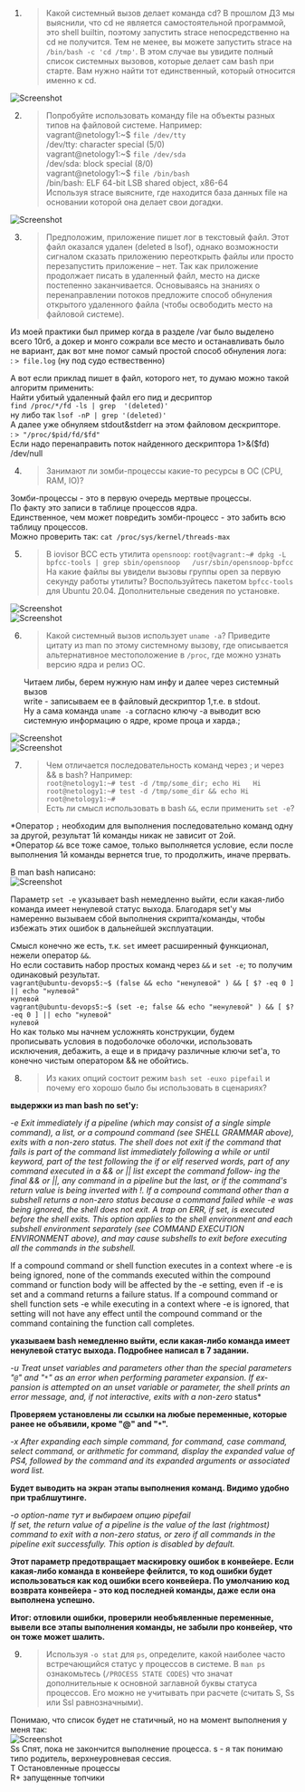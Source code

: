1. >Какой системный вызов делает команда cd? В прошлом ДЗ мы выяснили, что cd не является самостоятельной программой, это shell builtin, поэтому запустить strace непосредственно на cd не получится. Тем не менее, вы можете запустить strace на `/bin/bash -c 'cd /tmp'`. В этом случае вы увидите полный список системных вызовов, которые делает сам bash при старте. Вам нужно найти тот единственный, который относится именно к cd.  
  
![Screenshot](https://gitlab.com/SobolevES/devops-netology/-/raw/main/pics/1.1_OS1.JPG)   
  
2. >Попробуйте использовать команду file на объекты разных типов на файловой системе. Например:  
   vagrant@netology1:~$ `file /dev/tty`   
   /dev/tty: character special (5/0)  
   vagrant@netology1:~$ `file /dev/sda`  
   /dev/sda: block special (8/0)  
   vagrant@netology1:~$ `file /bin/bash`  
   /bin/bash: ELF 64-bit LSB shared object, x86-64  
   > Используя strace выясните, где находится база данных file на основании которой она делает свои догадки.  
  
![Screenshot](https://gitlab.com/SobolevES/devops-netology/-/raw/main/pics/2_OS1.JPG)
  
3. >Предположим, приложение пишет лог в текстовый файл. Этот файл оказался удален (deleted в lsof), однако возможности сигналом сказать приложению переоткрыть файлы или просто перезапустить приложение – нет. Так как приложение продолжает писать в удаленный файл, место на диске постепенно заканчивается. Основываясь на знаниях о перенаправлении потоков предложите способ обнуления открытого удаленного файла (чтобы освободить место на файловой системе).  
   
Из моей практики был пример когда в разделе /var было выделено всего 10гб, а докер и монго сожрали все место и останавливать было не вариант, дак вот
мне помог самый простой способ обнуления лога:  
: `> file.log`  (ну под судо ествественно)  
  
А вот если приклад пишет в файл, которого нет, то думаю можно такой алгоритм применить:  
Найти убитый удаленный файл его пид и десриптор  
`find /proc/*/fd -ls | grep  '(deleted)'`    
ну либо так `lsof -nP | grep '(deleted)'`    
А далее уже обнуляем stdout&stderr на этом файловом дескрипторе.  
: `> "/proc/$pid/fd/$fd"`  
Если надо перенаправить поток найденного дескриптора 1>&($fd) /dev/null

4. >Занимают ли зомби-процессы какие-то ресурсы в ОС (CPU, RAM, IO)?  

Зомби-процессы - это в первую очередь мертвые процессы.  
По факту это записи в таблице процессов ядра.  
Единственное, чем может повредить зомби-процесс - это забить всю таблицу процессов.  
Можно проверить так:  `cat /proc/sys/kernel/threads-max`  

5. >В iovisor BCC есть утилита `opensnoop`:
   `root@vagrant:~# dpkg -L bpfcc-tools | grep sbin/opensnoop  
   /usr/sbin/opensnoop-bpfcc`  
   На какие файлы вы увидели вызовы группы open за первую секунду работы утилиты? Воспользуйтесь пакетом `bpfcc-tools` для Ubuntu 20.04. Дополнительные сведения по установке.  
     
![Screenshot](https://gitlab.com/SobolevES/devops-netology/-/raw/main/pics/5_OS1.JPG)  
![Screenshot](https://gitlab.com/SobolevES/devops-netology/-/raw/main/pics/5.1_OS1.JPG)  

6. >Какой системный вызов использует `uname -a`? Приведите цитату из man по этому системному вызову, где описывается альтернативное местоположение в `/proc`, где можно узнать версию ядра и релиз ОС.  
  
   Читаем либы, берем нужную нам инфу и далее через системный вызов   
   write - записываем ее в файловый дескриптор 1,т.е. в stdout.  
   Ну а сама команда `uname -a` согласно ключу -a выводит всю системную информацию о ядре, кроме проца и харда.;  
  
![Screenshot](https://gitlab.com/SobolevES/devops-netology/-/raw/main/pics/6_OS1.JPG)  
![Screenshot](https://gitlab.com/SobolevES/devops-netology/-/raw/main/pics/6.2_OS1.JPG)  
  
7. >Чем отличается последовательность команд через ; и через && в bash? Например:  
   `root@netology1:~# test -d /tmp/some_dir; echo Hi  
   Hi  
   root@netology1:~# test -d /tmp/some_dir && echo Hi  
   root@netology1:~#`  
   Есть ли смысл использовать в bash `&&`, если применить `set -e`?  

*Оператор `;` необходим для выполнения последовательно команд одну за другой, результат 1й команды никак не зависит от 2ой.  
*Оператор `&&` все тоже самое, только выполняется условие, если после выполнения 1й команды вернется true, то продолжить, иначе прервать.  

   В man bash написано:  
![Screenshot](https://gitlab.com/SobolevES/devops-netology/-/raw/main/pics/7_OS1.JPG)
  
   Параметр `set -e` указывает bash немедленно выйти, если какая-либо команда имеет ненулевой статус выхода.
   Благодаря set'у мы намеренно вызываем сбой выполнения скрипта/команды, чтобы избежать этих ошибок в дальнейшей эксплуатации.  
  
Смысл конечно же есть, т.к. `set` имеет расширенный функционал, нежели оператор `&&`.  
Но если составить набор простых команд через `&&` и `set -e`; то получим одинаковый результат.  
`vagrant@ubuntu-devops5:~$ (false && echo "ненулевой" ) && [ $? -eq 0 ] || echo "нулевой"`  
`нулевой`  
`vagrant@ubuntu-devops5:~$ (set -e; false && echo "ненулевой" ) && [ $? -eq 0 ] || echo "нулевой"`  
`нулевой`  
Но как только мы начнем усложнять конструкции, будем  
прописывать условия в подоболочке оболочки, использовать исключения, дебажить, а еще и в придачу различные ключи set'a, то конечно чистым оператором &&
не обойтись.  


8. >Из каких опций состоит режим `bash set -euxo pipefail` и почему его хорошо было бы использовать в сценариях?  
  
**выдержки из man bash по set'y:**  
  
*-e      Exit immediately if a pipeline (which may consist of a single simple command), a list, or a compound command (see SHELL GRAMMAR above), exits
with a non-zero status.  The shell does not exit if the command that fails is part of the command list immediately following a while or until
keyword, part of the test following the if or elif reserved words, part of any command executed in a && or || list except the command follow‐
ing the final && or ||, any command in a pipeline but the last, or if the command's return value is being inverted with  !.   If  a  compound
command other than a subshell returns a non-zero status because a command failed while -e was being ignored, the shell does not exit.  A trap
on ERR, if set, is executed before the shell exits.  This option applies to the shell environment and each  subshell  environment  separately
(see COMMAND EXECUTION ENVIRONMENT above), and may cause subshells to exit before executing all the commands in the subshell.*  
  
 If  a  compound  command or shell function executes in a context where -e is being ignored, none of the commands executed within the compound
command or function body will be affected by the -e setting, even if -e is set and a command returns a failure status.  If a compound command
or  shell function sets -e while executing in a context where -e is ignored, that setting will not have any effect until the compound command 
  or the command containing the function call completes.

**указываем bash немедленно выйти, если какая-либо команда имеет ненулевой статус выхода. Подробнее написал в 7 задании.**
  
*-u      Treat  unset  variables and parameters other than the special parameters "`@`" and "`*`" as an error when performing parameter expansion.  If ex‐
pansion is attempted on an unset variable or parameter, the shell prints an error message, and, if not interactive,  exits  with  a  non-zero*
status*  
  
**Проверяем установлены ли ссылки на любые переменные, которые ранее не объявили, кроме "@" and "`*`".**  
  
*-x      After expanding each simple command, for command, case command, select command, or arithmetic for command, display the expanded value of PS4,
followed by the command and its expanded arguments or associated word list.*
  
**Будет выводить на экран этапы выполнения команд. Видимо удобно при траблшутинге.**  
  
*-o option-name  тут и выбираем опцию pipefail  
If set, the return value of a pipeline is the value of the last (rightmost) command to exit with a non-zero status, or  zero  if  all
commands in the pipeline exit successfully.  This option is disabled by default.*  
  
**Этот параметр предотвращает маскировку ошибок в конвейере. Если какая-либо команда в конвейере фейлится, то код ошибки будет использоваться как код ошибки всего конвейера.
По умолчанию код возврата конвейера - это код последней команды, даже если она выполнена успешно.**  
  
**Итог: отловили ошибки, проверили необъявленные переменные, вывели все этапы выполнения команды, не забыли про конвейер, что он тоже может шалить.**  
  
9. >Используя `-o stat` для `ps`, определите, какой наиболее часто встречающийся статус у процессов в системе. В `man ps` ознакомьтесь (`/PROCESS STATE CODES`) что значат дополнительные к основной заглавной буквы статуса процессов. Его можно не учитывать при расчете (считать S, Ss или Ssl равнозначными).  
  
Понимаю, что список будет не статичный, но на момент выполнения у меня так:  
![Screenshot](https://gitlab.com/SobolevES/devops-netology/-/raw/main/pics/9_OS1.JPG)  
Ss  Спят, пока не закончится выполнение процесса. s - я так понимаю типо родитель, верхнеуровневая сессия.  
T   Остановленные процессы  
R+  запущенные топчики  

